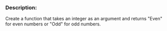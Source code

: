 ### Description:
Create a function that takes an integer as an argument and returns "Even" for even numbers or "Odd" for odd numbers.